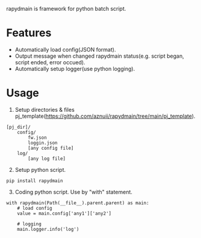 rapydmain is framework for python batch script.

# Features
- Automatically load config(JSON format).
- Output message when changed rapydmain status(e.g. script began, script ended, error occued).
- Automatically setup logger(use python logging).

# Usage
1. Setup directories & files pj_template(https://github.com/aznuii/rapydmain/tree/main/pj_template).
```
[pj_dir]/
    config/
        fw.json
        loggin.json
        [any config file]
    log/
        [any log file]
```

2. Setup python script.
```
pip install rapydmain
```

3. Coding python script.
Use by "with" statement.
```
with rapydmain(Path(__file__).parent.parent) as main:
    # load config
    value = main.config['any1']['any2']

    # logging
    main.logger.info('log')
```
